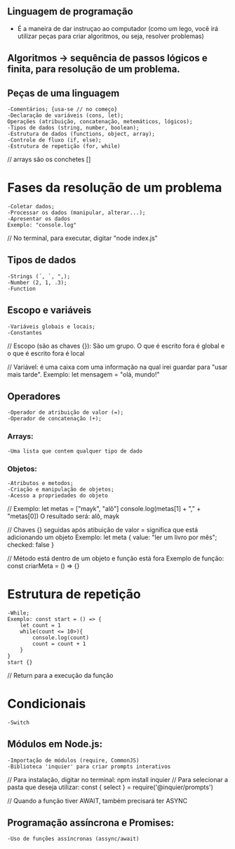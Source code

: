 ## Linguagem de programação
 - É a maneira de dar instruçao ao computador (como um lego, você irá utilizar peças para criar algoritmos, ou seja, resolver problemas)


## Algoritmos -> sequência de passos lógicos e finita, para resolução de um problema.

## Peças de uma linguagem
    -Comentários; {usa-se // no começo}
    -Declaração de variáveis (cons, let);
    Operações (atribuição, concatenação, metemáticos, lógicos);
    -Tipos de dados (string, number, boolean);
    -Estrutura de dados (functions, object, array);
    -Controle de fluxo (if, else);
    -Estrutura de repetição (for, while)

// arrays são os conchetes []

# Fases da resolução de um problema
    -Coletar dados;
    -Processar os dados (manipular, alterar...);
    -Apresentar os dados
    Exemplo: "console.log"

// No terminal, para executar, digitar "node index.js"


## Tipos de dados
    -Strings (´, `, ",);
    -Number (2, 1, .3);
    -Function

## Escopo e variáveis
    -Variáveis globais e locais;
    -Constantes

// Escopo (são as chaves {}): São um grupo. O que é escrito fora é global e o que é escrito fora é local

// Variável: é uma caixa com uma informação na qual irei guardar para "usar mais tarde". Exemplo: let mensagem = "olá, mundo!"

## Operadores
    -Operador de atribuição de valor (=);
    -Operador de concatenação (+);

### Arrays:
    -Uma lista que contem qualquer tipo de dado

### Objetos:
    -Atributos e metodos;
    -Criação e manipulação de objetos;
    -Acesso a propriedades do objeto


// Exemplo: let metas = ["mayk", "alô"]
console.log(metas[1] + "," + "metas[0])
O resultado será: alô, mayk

// Chaves {} seguidas após atibuição de valor = significa que está adicionando um objeto
Exemplo: let meta {
    value: "ler um livro por mês";
    checked: false 
}

// Método está dentro de um objeto e função está fora
Exemplo de função: const criarMeta = () => {}


# Estrutura de repetição
    -While;
    Exemplo: const start = () => {
        let count = 1
        while(count <= 10>){
            console.log(count)
            count = count + 1
        }
    }
    start {}

// Return para a execução da função

# Condicionais
    -Switch

## Módulos em Node.js:
    -Importação de módulos (require, CommonJS)
    -Biblioteca 'inquier' para criar prompts interativos

// Para instalação, digitar no terminal: npm install inquier
// Para selecionar a pasta que deseja utilizar: const { select } = require('@inquier/prompts')


// Quando a função tiver AWAIT, também precisará ter ASYNC

## Programação assíncrona e Promises:
    -Uso de funções assíncronas (assync/await)